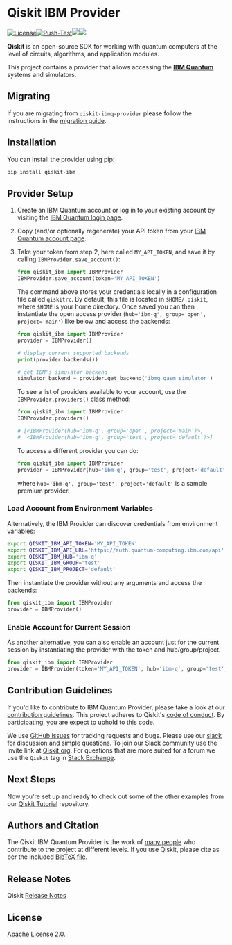 # Qiskit IBM Provider

[![License](https://img.shields.io/github/license/Qiskit-Partners/qiskit-ibm.svg?style=popout-square)](https://opensource.org/licenses/Apache-2.0)[![Push-Test](https://github.com/Qiskit-Partners/qiskit-ibm/actions/workflows/main.yml/badge.svg)](https://github.com/Qiskit-Partners/qiskit-ibm/actions/workflows/main.yml)[![](https://img.shields.io/github/release/Qiskit-Partners/qiskit-ibm.svg?style=popout-square)](https://github.com/Qiskit-Partners/qiskit-ibm/releases)[![](https://img.shields.io/pypi/dm/qiskit-ibm.svg?style=popout-square)](https://pypi.org/project/qiskit-ibm/)

**Qiskit** is an open-source SDK for working with quantum computers at the level of circuits, algorithms, and application modules.

This project contains a provider that allows accessing the **[IBM Quantum]**
systems and simulators.

## Migrating
If you are migrating from `qiskit-ibmq-provider` please follow the instructions in the [migration guide].

## Installation

You can install the provider using pip:

```bash
pip install qiskit-ibm
```

## Provider Setup

1. Create an IBM Quantum account or log in to your existing account by visiting the [IBM Quantum login page].

1. Copy (and/or optionally regenerate) your API token from your
   [IBM Quantum account page].

1. Take your token from step 2, here called `MY_API_TOKEN`, and save it by calling `IBMProvider.save_account()`:

   ```python
   from qiskit_ibm import IBMProvider
   IBMProvider.save_account(token='MY_API_TOKEN')
   ```

   The command above stores your credentials locally in a configuration file called `qiskitrc`. By default, this file is located in `$HOME/.qiskit`, where `$HOME` is your home directory.
   Once saved you can then instantiate the open access provider (`hub='ibm-q', group='open', project='main'`) like below and access the backends:

   ```python
   from qiskit_ibm import IBMProvider
   provider = IBMProvider()

   # display current supported backends
   print(provider.backends())

   # get IBM's simulator backend
   simulator_backend = provider.get_backend('ibmq_qasm_simulator')
   ```

   To see a list of providers available to your account, use the `IBMProvider.providers()` class method:

   ```python
   from qiskit_ibm import IBMProvider
   IBMProvider.providers()

   # [<IBMProvider(hub='ibm-q', group='open', project='main')>,
   #  <IBMProvider(hub='ibm-q', group='test', project='default')>]
   ```

   To access a different provider you can do:

   ```python
   from qiskit_ibm import IBMProvider
   provider = IBMProvider(hub='ibm-q', group='test', project='default')
   ```

   where `hub='ibm-q', group='test', project='default'` is a sample premium provider.

### Load Account from Environment Variables
Alternatively, the IBM Provider can discover credentials from environment variables:
```bash
export QISKIT_IBM_API_TOKEN='MY_API_TOKEN'
export QISKIT_IBM_API_URL='https://auth.quantum-computing.ibm.com/api'
export QISKIT_IBM_HUB='ibm-q'
export QISKIT_IBM_GROUP='test'
export QISKIT_IBM_PROJECT='default'
```

Then instantiate the provider without any arguments and access the backends:
```python
from qiskit_ibm import IBMProvider
provider = IBMProvider()
```

### Enable Account for Current Session
As another alternative, you can also enable an account just for the current session by instantiating the provider with the token and hub/group/project.

```python
from qiskit_ibm import IBMProvider
provider = IBMProvider(token='MY_API_TOKEN', hub='ibm-q', group='test', project='default')
```

## Contribution Guidelines

If you'd like to contribute to IBM Quantum Provider, please take a look at our
[contribution guidelines]. This project adheres to Qiskit's [code of conduct].
By participating, you are expect to uphold to this code.

We use [GitHub issues] for tracking requests and bugs. Please use our [slack]
for discussion and simple questions. To join our Slack community use the
invite link at [Qiskit.org]. For questions that are more suited for a forum we
use the `Qiskit` tag in [Stack Exchange].

## Next Steps

Now you're set up and ready to check out some of the other examples from our
[Qiskit Tutorial] repository.

## Authors and Citation

The Qiskit IBM Quantum Provider is the work of [many people] who contribute to the
project at different levels. If you use Qiskit, please cite as per the included
[BibTeX file].

## Release Notes

Qiskit [Release Notes]

## License

[Apache License 2.0].


[IBM Quantum]: https://www.ibm.com/quantum-computing/
[IBM Quantum login page]:  https://quantum-computing.ibm.com/login
[IBM Quantum account page]: https://quantum-computing.ibm.com/account
[contribution guidelines]: https://github.com/Qiskit-Partners/qiskit-ibm/blob/main/CONTRIBUTING.md
[code of conduct]: https://github.com/Qiskit-Partners/qiskit-ibm/blob/main/CODE_OF_CONDUCT.md
[GitHub issues]: https://github.com/Qiskit-Partners/qiskit-ibm/issues
[slack]: https://qiskit.slack.com
[Qiskit.org]: https://qiskit.org
[Stack Exchange]: https://quantumcomputing.stackexchange.com/questions/tagged/qiskit
[Qiskit Tutorial]: https://github.com/Qiskit/qiskit-tutorial
[many people]: https://github.com/Qiskit-Partners/qiskit-ibm/graphs/contributors
[BibTeX file]: https://github.com/Qiskit/qiskit/blob/master/Qiskit.bib
[Apache License 2.0]: https://github.com/Qiskit-Partners/qiskit-ibm/blob/main/LICENSE.txt
[migration guide]: https://github.com/Qiskit-Partners/qiskit-ibm/blob/main/MIGRATING.md
[Release Notes]: https://qiskit.org/documentation/release_notes.html
